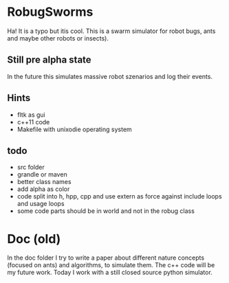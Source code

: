 # RobugSworms

Ha! It is a typo but itis cool. This is a swarm simulator for
robot bugs, ants and maybe other robots or insects).

## Still pre alpha state

In the future this simulates massive robot szenarios and log their events.

## Hints

- fltk as gui
- c++11 code
- Makefile with unixodie operating system

## todo

- src folder
- grandle or maven
- better class names
- add alpha as color
- code split into h, hpp, cpp and use extern as force against include loops and usage loops
- some code parts should be in world and not in the robug class 

# Doc (old)

In the doc folder I try to write a paper about different nature concepts (focused on ants)
and algorithms, to simulate them. The c++ code will be my future work. Today I work
with a still closed source python simulator.

